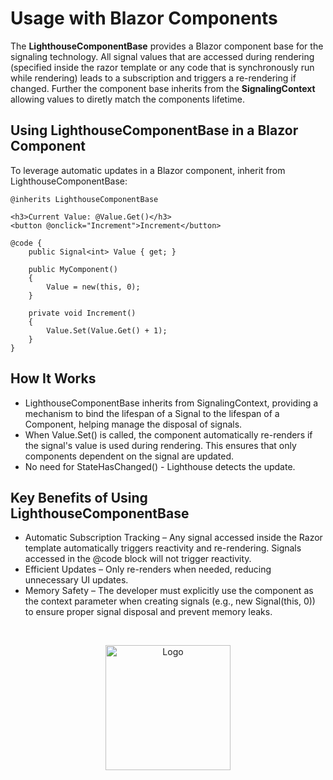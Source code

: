 # Usage with Blazor Components
The **LighthouseComponentBase** provides a Blazor component base for the signaling technology. All signal values that are accessed during rendering (specified inside the razor template or any code that is synchronously run while rendering) leads to a subscription and triggers a re-rendering if changed. Further the component base inherits from the **SignalingContext** allowing values to diretly match the components lifetime.

## Using LighthouseComponentBase in a Blazor Component
To leverage automatic updates in a Blazor component, inherit from LighthouseComponentBase:

```
@inherits LighthouseComponentBase

<h3>Current Value: @Value.Get()</h3>
<button @onclick="Increment">Increment</button>

@code {
    public Signal<int> Value { get; }

    public MyComponent()
    {
        Value = new(this, 0);
    }

    private void Increment()
    {
        Value.Set(Value.Get() + 1);
    }
}
```

## How It Works
- LighthouseComponentBase inherits from SignalingContext, providing a mechanism to bind the lifespan of a Signal to the lifespan of a Component, helping manage the disposal of signals.
- When Value.Set() is called, the component automatically re-renders if the signal's value is used during rendering. This ensures that only components dependent on the signal are updated.
- No need for StateHasChanged() - Lighthouse detects the update.


## Key Benefits of Using LighthouseComponentBase
- Automatic Subscription Tracking – Any signal accessed inside the Razor template automatically triggers reactivity and re-rendering. Signals accessed in the @code block will not trigger reactivity.
- Efficient Updates – Only re-renders when needed, reducing unnecessary UI updates.
- Memory Safety – The developer must explicitly use the component as the context parameter when creating signals (e.g., new Signal(this, 0)) to ensure proper signal disposal and prevent memory leaks.

<br/>
<p align="center">
    <img src="../img/logo.svg" width="200px" alt="Logo">
</p>